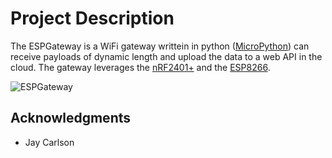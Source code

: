 # Project Description

The ESPGateway is a WiFi gateway writtein in python ([MicroPython](micropython.com)) can receive payloads of dynamic length and upload the data to a web API in the cloud. The gateway leverages the [nRF2401+](digikey.com) and the [ESP8266](digikey.com).

![ESPGateway](https://i.imgur.com/0uO08mE.jpg)

## Acknowledgments

- Jay Carlson
